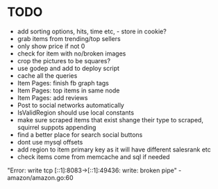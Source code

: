 TODO
====

- add sorting options, hits, time etc, - store in cookie?
- grab items from trending/top sellers
- only show price if not 0
- check for item with no/broken images
- crop the pictures to be squares?
- use godep and add to deploy script
- cache all the queries
- Item Pages: finish fb graph tags
- Item Pages: top items in same node
- Item Pages: add reviews
- Post to social networks automatically
- IsValidRegion should use local constants
- make sure scraped items that exist shange their type to scraped, squirrel suppots appending
- find a better place for search social buttons
- dont use mysql offsets
- add region to item primary key as it will have different salesrank etc
- check items come from memcache and sql if needed

"Error: write tcp [::1]:8083->[::1]:49436: write: broken pipe" - amazon/amazon.go:60
